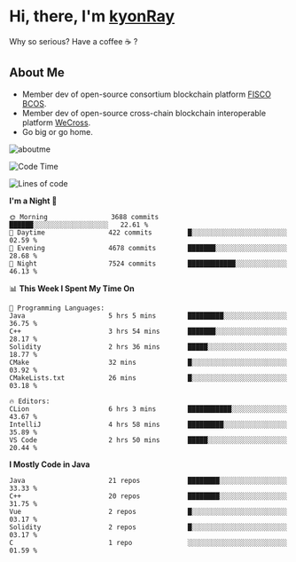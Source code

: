 # Hi, there, I'm [kyonRay](https://kyonRay.github.io)

Why so serious? Have a coffee ☕️ ?

## About Me

- Member dev of open-source consortium blockchain platform [FISCO BCOS](https://github.com/FISCO-BCOS).
- Member dev of open-source cross-chain blockchain interoperable platform [WeCross](https://github.com/WeBankBlockchain/WeCross).
- Go big or go home.

![aboutme](https://github-readme-stats.vercel.app/api?username=kyonRay&count_private=true&show_icons=true)

<!-- ![top-langs](https://github-readme-stats.vercel.app/api/top-langs/?username=kyonRay&layout=compact&hide=shell,html) -->

<!--START_SECTION:waka-->
![Code Time](http://img.shields.io/badge/Code%20Time-227%20hrs%2013%20mins-blue)

![Lines of code](https://img.shields.io/badge/From%20Hello%20World%20I%27ve%20Written-13.0%20million%20lines%20of%20code-blue)

**I'm a Night 🦉** 

```text
🌞 Morning                3688 commits        ██████░░░░░░░░░░░░░░░░░░░   22.61 % 
🌆 Daytime                422 commits         █░░░░░░░░░░░░░░░░░░░░░░░░   02.59 % 
🌃 Evening                4678 commits        ███████░░░░░░░░░░░░░░░░░░   28.68 % 
🌙 Night                  7524 commits        ████████████░░░░░░░░░░░░░   46.13 % 
```


📊 **This Week I Spent My Time On** 

```text
💬 Programming Languages: 
Java                     5 hrs 5 mins        █████████░░░░░░░░░░░░░░░░   36.75 % 
C++                      3 hrs 54 mins       ███████░░░░░░░░░░░░░░░░░░   28.17 % 
Solidity                 2 hrs 36 mins       █████░░░░░░░░░░░░░░░░░░░░   18.77 % 
CMake                    32 mins             █░░░░░░░░░░░░░░░░░░░░░░░░   03.92 % 
CMakeLists.txt           26 mins             █░░░░░░░░░░░░░░░░░░░░░░░░   03.18 % 

🔥 Editors: 
CLion                    6 hrs 3 mins        ███████████░░░░░░░░░░░░░░   43.67 % 
IntelliJ                 4 hrs 58 mins       █████████░░░░░░░░░░░░░░░░   35.89 % 
VS Code                  2 hrs 50 mins       █████░░░░░░░░░░░░░░░░░░░░   20.44 % 
```

**I Mostly Code in Java** 

```text
Java                     21 repos            ████████░░░░░░░░░░░░░░░░░   33.33 % 
C++                      20 repos            ████████░░░░░░░░░░░░░░░░░   31.75 % 
Vue                      2 repos             █░░░░░░░░░░░░░░░░░░░░░░░░   03.17 % 
Solidity                 2 repos             █░░░░░░░░░░░░░░░░░░░░░░░░   03.17 % 
C                        1 repo              ░░░░░░░░░░░░░░░░░░░░░░░░░   01.59 % 
```




<!--END_SECTION:waka-->
